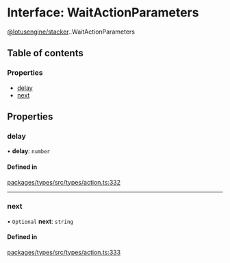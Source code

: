 # Interface: WaitActionParameters

[@lotusengine/stacker](../wiki/@lotusengine.stacker).[<internal>](../wiki/@lotusengine.stacker.%3Cinternal%3E).WaitActionParameters

## Table of contents

### Properties

- [delay](../wiki/@lotusengine.stacker.%3Cinternal%3E.WaitActionParameters#delay)
- [next](../wiki/@lotusengine.stacker.%3Cinternal%3E.WaitActionParameters#next)

## Properties

### delay

• **delay**: `number`

#### Defined in

[packages/types/src/types/action.ts:332](https://github.com/lotusengine/sdk/blob/f1f5297/packages/types/src/types/action.ts#L332)

___

### next

• `Optional` **next**: `string`

#### Defined in

[packages/types/src/types/action.ts:333](https://github.com/lotusengine/sdk/blob/f1f5297/packages/types/src/types/action.ts#L333)
